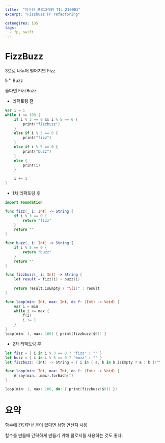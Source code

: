 ```yaml
---
title:  "함수형 프로그래밍 TIL 210901"
excerpt: "Fizzbuzz FP refactoring"

cateogires: iOS
tags:
  - fp, swift
---
```


# FizzBuzz

3으로 나누어 떨어지면 Fizz

5 '' Buzz

둘다면 FizzBuzz

- 리팩토링 전

```swift
var i = 1
while i <= 100 {
    if i % 3 == 0 && i % 5 == 0 {
        print("fizzbuzz")
    }
    else if i % 3 == 0 {
        print("fizz")
    }
    else if i % 5 == 0 {
        print("buzz")
    }
    else {
        print(i)
    }

    i += 1
}
```

- 1차 리팩토링 후

```swift
import Foundation

func fizz(_ i: Int) -> String {
    if i % 3 == 0 {
        return "fizz"
    }
    return ""
}

func buzz(_ i: Int) -> String {
    if i % 5 == 0 {
        return "buzz"
    }
    return ""
}

func fizzbuzz(_ i: Int) -> String {
    let result = fizz(i) + buzz(i)
    
    return result.isEmpty ? "\(i)" : result
}

func loop(min: Int, max: Int, do f: (Int) -> Void) {
    var i = min
    while i <= max {
        f(i)
        i += 1
    }
}
loop(min: 1, max: 100) { print(fizzbuzz($0)) }
```

- 2차 리팩토링 후

```swift
let fizz = { i in i % 3 == 0 ? "fizz" : "" }
let buzz = { i in i % 5 == 0 ? "buzz" : "" }
let fizzbuzz: (Int) -> String = { i in { a, b in b.isEmpty ? a : b }("\(i)", fizz(i) + buzz(i)) }

func loop(min: Int, max: Int, do f: (Int) -> Void) {
    Array(min...max).forEach(f)
}

loop(min: 1, max: 100, do: { print(fizzbuzz($0)) })
```

# 요약

함수에 간단한 if 문이 있다면 삼항 연산자 사용

함수를 만들때 간략하게 만들기 위해 클로저를 사용하는 것도 좋다.
